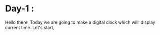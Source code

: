 # Day-1 :
Hello there, Today we are going to make a digital clock which willl display current time. Let's start,